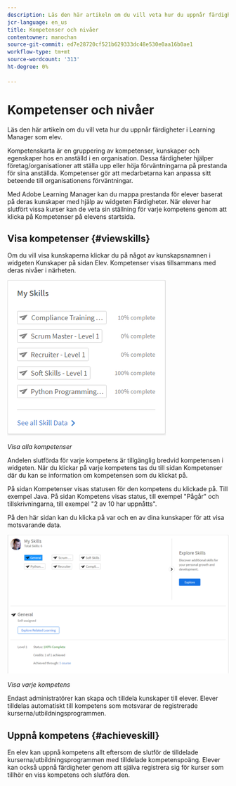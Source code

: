 ```yaml
---
description: Läs den här artikeln om du vill veta hur du uppnår färdigheter i Learning Manager som elev.
jcr-language: en_us
title: Kompetenser och nivåer
contentowner: manochan
source-git-commit: ed7e28720cf521b629333dc48e530e0aa16b0ae1
workflow-type: tm+mt
source-wordcount: '313'
ht-degree: 0%

---
```




# Kompetenser och nivåer

Läs den här artikeln om du vill veta hur du uppnår färdigheter i Learning Manager som elev.

Kompetenskarta är en gruppering av kompetenser, kunskaper och egenskaper hos en anställd i en organisation. Dessa färdigheter hjälper företag/organisationer att ställa upp eller höja förväntningarna på prestanda för sina anställda. Kompetenser gör att medarbetarna kan anpassa sitt beteende till organisationens förväntningar.

Med Adobe Learning Manager kan du mappa prestanda för elever baserat på deras kunskaper med hjälp av widgeten Färdigheter. När elever har slutfört vissa kurser kan de veta sin ställning för varje kompetens genom att klicka på Kompetenser på elevens startsida.

## Visa kompetenser {#viewskills}

Om du vill visa kunskaperna klickar du på något av kunskapsnamnen i widgeten Kunskaper på sidan Elev. Kompetenser visas tillsammans med deras nivåer i närheten.

![](assets/learner-skills1.png)

*Visa alla kompetenser*

Andelen slutförda för varje kompetens är tillgänglig bredvid kompetensen i widgeten. När du klickar på varje kompetens tas du till sidan Kompetenser där du kan se information om kompetensen som du klickat på.

På sidan Kompetenser visas statusen för den kompetens du klickade på. Till exempel Java. På sidan Kompetens visas status, till exempel &quot;Pågår&quot; och tillskrivningarna, till exempel &quot;2 av 10 har uppnåtts&quot;.

På den här sidan kan du klicka på var och en av dina kunskaper för att visa motsvarande data.

![](assets/learner-skills2.png)

*Visa varje kompetens*

Endast administratörer kan skapa och tilldela kunskaper till elever. Elever tilldelas automatiskt till kompetens som motsvarar de registrerade kurserna/utbildningsprogrammen.

## Uppnå kompetens {#achieveskill}

En elev kan uppnå kompetens allt eftersom de slutför de tilldelade kurserna/utbildningsprogrammen med tilldelade kompetenspoäng. Elever kan också uppnå färdigheter genom att själva registrera sig för kurser som tillhör en viss kompetens och slutföra den.
